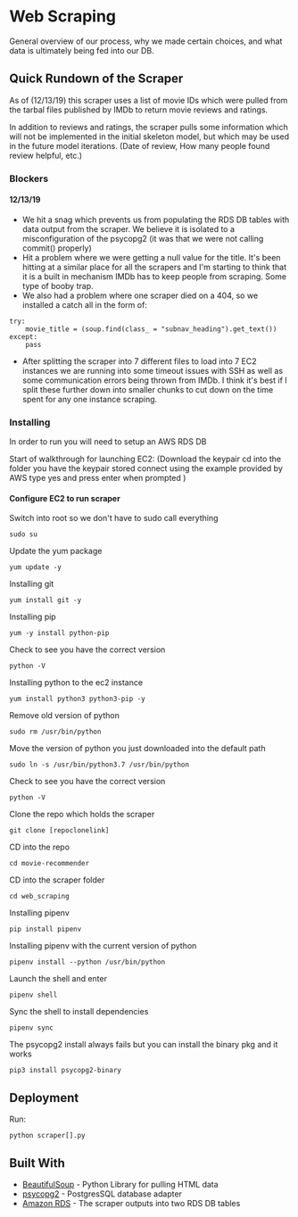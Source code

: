 # Web Scraping

General overview of our process, why we made certain choices, and what data is ultimately being fed into our DB.


## Quick Rundown of the Scraper

As of (12/13/19) this scraper uses a list of movie IDs which were pulled from the tarbal files published by IMDb to return movie reviews and ratings.

In addition to reviews and ratings, the scraper pulls some information which will not be implemented in the initial skeleton model, but which may be used in the future model iterations.
(Date of review, How many people found review helpful, etc.)

### Blockers

#### 12/13/19
- We hit a snag which prevents us from populating the RDS DB tables with data output from the scraper. We believe it is isolated to a misconfiguration of the psycopg2 (it was that we were not calling commit() properly)
- Hit a problem where we were getting a null value for the title. It's been hitting at a similar
place for all the scrapers and I'm starting to think that it is a built in mechanism IMDb has
to keep people from scraping. Some type of booby trap.
- We also had a problem where one scraper died on a 404, so we installed a catch all in the form of:
```
try:
    movie_title = (soup.find(class_ = "subnav_heading").get_text())
except:
    pass
```
- After splitting the scraper into 7 different files to load into 7 EC2 instances we are running into some timeout issues with SSH as well as some communication errors being thrown from IMDb. I think it's best if I split these further down into smaller chunks to cut down on the time spent for any one instance scraping.  




### Installing

In order to run you will need to setup an AWS RDS DB

Start of walkthrough for launching EC2:
(Download the keypair
cd into the folder you have the keypair stored
connect using the example provided by AWS
type yes and press enter when prompted )

#### Configure EC2 to run scraper

Switch into root so we don't have to sudo call everything
```
sudo su
```

Update the yum package
```
yum update -y
```

Installing git
```
yum install git -y
```

Installing pip
```
yum -y install python-pip
```

Check to see you have the correct version
```
python -V
```

Installing python to the ec2 instance
```
yum install python3 python3-pip -y
```

Remove old version of python
```
sudo rm /usr/bin/python
```

Move the version of python you just downloaded into the default path
```
sudo ln -s /usr/bin/python3.7 /usr/bin/python
```

Check to see you have the correct version
```
python -V
```

Clone the repo which holds the scraper
```
git clone [repoclonelink]
```

CD into the repo
```
cd movie-recommender
```

CD into the scraper folder

```
cd web_scraping
```

Installing pipenv
```
pip install pipenv
```

Installing pipenv with the current version of python
```
pipenv install --python /usr/bin/python
```

Launch the shell and enter
```
pipenv shell
```

Sync the shell to install dependencies
```
pipenv sync
```

The psycopg2 install always fails but you can install the binary pkg and it works
```
pip3 install psycopg2-binary
```

## Deployment

Run:
```
python scraper[].py
```

## Built With

* [BeautifulSoup](https://www.crummy.com/software/BeautifulSoup/bs4/doc/) - Python Library for pulling HTML data
* [psycopg2](https://pypi.org/project/psycopg2/) - PostgresSQL database adapter
* [Amazon RDS](https://aws.amazon.com/rds/?nc2=h_ql_prod_fs_rds) - The scraper outputs into two RDS DB tables
